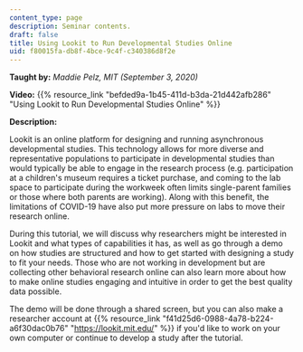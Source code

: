 ```yaml
---
content_type: page
description: Seminar contents.
draft: false
title: Using Lookit to Run Developmental Studies Online
uid: f80015fa-db8f-4bce-9c4f-c340386d8f2e
---
```

**Taught by:** *Maddie Pelz, MIT (September 3, 2020)*

**Video:** {{% resource_link "befded9a-1b45-411d-b3da-21d442afb286" "Using Lookit to Run Developmental Studies Online" %}}

**Description:** 

Lookit is an online platform for designing and running asynchronous developmental studies. This technology allows for more diverse and representative populations to participate in developmental studies than would typically be able to engage in the research process (e.g. participation at a children's museum requires a ticket purchase, and coming to the lab space to participate during the workweek often limits single-parent families or those where both parents are working). Along with this benefit, the limitations of COVID-19 have also put more pressure on labs to move their research online. 

During this tutorial, we will discuss why researchers might be interested in Lookit and what types of capabilities it has, as well as go through a demo on how studies are structured and how to get started with designing a study to fit your needs. Those who are not working in development but are collecting other behavioral research online can also learn more about how to make online studies engaging and intuitive in order to get the best quality data possible. 

The demo will be done through a shared screen, but you can also make a researcher account at {{% resource_link "f41d25d6-0988-4a78-b224-a6f30dac0b76" "https://lookit.mit.edu/" %}} if you'd like to work on your own computer or continue to develop a study after the tutorial.